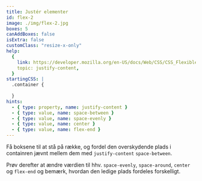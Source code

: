 ```yaml
---
title: Justér elementer
id: flex-2
image: ./img/flex-2.jpg
boxes: 5
canAddBoxes: false
isExtra: false
customClass: "resize-x-only"
help:
  {
    link: https://developer.mozilla.org/en-US/docs/Web/CSS/CSS_Flexible_Box_Layout/Aligning_Items_in_a_Flex_Container#aligning_content_on_the_main_axis,
    topic: justify-content,
  }
startingCSS: |
  .container {
    
  }
hints:
  - { type: property, name: justify-content }
  - { type: value, name: space-between }
  - { type: value, name: space-evenly }
  - { type: value, name: center }
  - { type: value, name: flex-end }
---
```


Få boksene til at stå på række, og fordel den overskydende plads i containren jævnt mellem dem med `justify-content` `space-between`.

Prøv derefter at ændre værdien til hhv. `space-evenly`, `space-around`, `center` og `flex-end` og bemærk, hvordan den ledige plads fordeles forskelligt.
